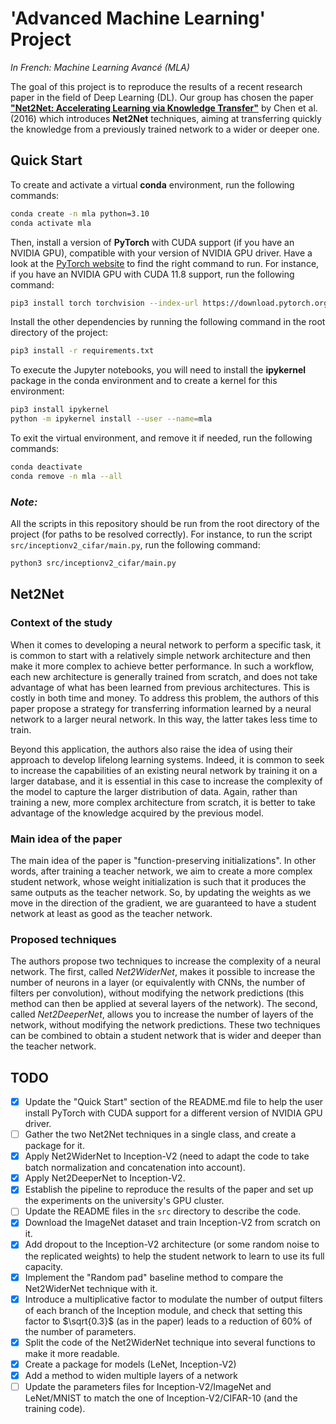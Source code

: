 # 'Advanced Machine Learning' Project
*In French: Machine Learning Avancé (MLA)*

The goal of this project is to reproduce the results of a recent research paper in the field of Deep Learning (DL). Our group has chosen the paper [**"Net2Net: Accelerating Learning via Knowledge Transfer"**](https://arxiv.org/abs/1511.05641) by Chen et al. (2016) which introduces **Net2Net** techniques, aiming at transferring quickly the knowledge from a previously trained network to a wider or deeper one.

## Quick Start

To create and activate a virtual **conda** environment, run the following commands:

```bash
conda create -n mla python=3.10
conda activate mla
```

Then, install a version of **PyTorch** with CUDA support (if you have an NVIDIA GPU), compatible with your version of NVIDIA GPU driver. Have a look at the [PyTorch website](https://pytorch.org/) to find the right command to run. For instance, if you have an NVIDIA GPU with CUDA 11.8 support, run the following command:

```bash
pip3 install torch torchvision --index-url https://download.pytorch.org/whl/cu118
```

Install the other dependencies by running the following command in the root directory of the project:

```bash
pip3 install -r requirements.txt
```

To execute the Jupyter notebooks, you will need to install the **ipykernel** package in the conda environment and to create
a kernel for this environment:
    
```bash
pip3 install ipykernel
python -m ipykernel install --user --name=mla
```

To exit the virtual environment, and remove it if needed, run the following commands:

```bash
conda deactivate
conda remove -n mla --all
```

### *Note:*

All the scripts in this repository should be run from the root directory of the project (for paths to be resolved correctly). For instance, to run the script `src/inceptionv2_cifar/main.py`, run the following command:

```bash
python3 src/inceptionv2_cifar/main.py
```


## Net2Net

### Context of the study

When it comes to developing a neural network to perform a specific task, it is common to start with a relatively simple network architecture and then make it more complex to achieve better performance. In such a workflow, each new architecture is generally trained from scratch, and does not take advantage of what has been learned from previous architectures. This is costly in both time and money. To address this problem, the authors of this paper propose a strategy for transferring information learned by a neural network to a larger neural network. In this way, the latter takes less time to train.

Beyond this application, the authors also raise the idea of using their approach to develop lifelong learning systems. Indeed, it is common to seek to increase the capabilities of an existing neural network by training it on a larger database, and it is essential in this case to increase the complexity of the model to capture the larger distribution of data. Again, rather than training a new, more complex architecture from scratch, it is better to take advantage of the knowledge acquired by the previous model.


### Main idea of the paper

The main idea of the paper is "function-preserving initializations". In other words, after training a teacher network, we aim to create a more complex student network, whose weight initialization is such that it produces the same outputs as the teacher network. So, by updating the weights as we move in the direction of the gradient, we are guaranteed to have a student network at least as good as the teacher network.


### Proposed techniques

The authors propose two techniques to increase the complexity of a neural network. The first, called *Net2WiderNet*, makes it possible to increase the number of neurons in a layer (or equivalently with CNNs, the number of filters per convolution), without modifying the network predictions (this method can then be applied at several layers of the network). The second, called *Net2DeeperNet*, allows you to increase the number of layers of the network, without modifying the network predictions. These two techniques can be combined to obtain a student network that is wider and deeper than the teacher network.


## TODO

- [x] Update the "Quick Start" section of the README.md file to help the user install PyTorch with CUDA support for a different version of NVIDIA GPU driver.
- [ ] Gather the two Net2Net techniques in a single class, and create a package for it.
- [x] Apply Net2WiderNet to Inception-V2 (need to adapt the code to take batch normalization and concatenation into account).
- [x] Apply Net2DeeperNet to Inception-V2.
- [x] Establish the pipeline to reproduce the results of the paper and set up the experiments on the university's GPU cluster.
- [ ] Update the README files in the `src` directory to describe the code.
- [x] Download the ImageNet dataset and train Inception-V2 from scratch on it.
- [x] Add dropout to the Inception-V2 architecture (or some random noise to the replicated weights) to help the student network to learn to use its full capacity.
- [x] Implement the "Random pad" baseline method to compare the Net2WiderNet technique with it.
- [x] Introduce a multiplicative factor to modulate the number of output filters of each branch of the Inception module, and check that setting this factor to $\sqrt{0.3}$ (as in the paper) leads to a reduction of 60% of the number of parameters.
- [x] Split the code of the Net2WiderNet technique into several functions to make it more readable.
- [x] Create a package for models (LeNet, Inception-V2)
- [x] Add a method to widen multiple layers of a network
- [ ] Update the parameters files for Inception-V2/ImageNet and LeNet/MNIST to match the one of Inception-V2/CIFAR-10 (and the training code).